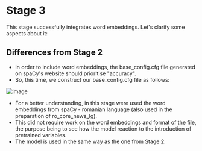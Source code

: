# Stage 3
This stage successfully integrates word embeddings. Let's clarify some aspects about it:
## Differences from Stage 2
* In order to include word embeddings, the base_config.cfg file generated on spaCy's website should prioritise "accuracy".
* So, this time, we construct our base_config.cfg file as follows:

![image](https://user-images.githubusercontent.com/44003293/118612996-fbbff100-b7c6-11eb-9cf1-d2dceb95efe3.png)

* For a better understanding, in this stage were used the word embeddings from spaCy - romanian language (also used in the preparation of ro_core_news_lg).
* This did not require work on the word embeddings and format of the file, the purpose being to see how the model reaction to the introduction of pretrained variables.
* The model is used in the same way as the one from Stage 2.

